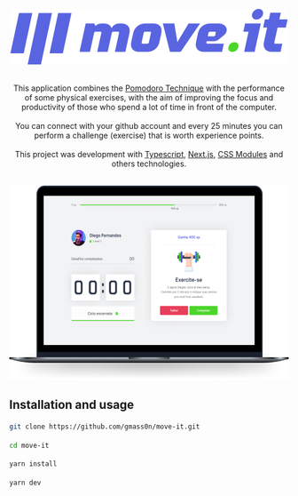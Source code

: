 <p align="center">
  <a href="https://github.com/gmass0n/move-it">
  <img src="./.github/logo.svg" alt="Move.it">
</a>
<p align="center">
<br />
  This application combines the <a href="https://en.wikipedia.org/wiki/Pomodoro_Technique" target="_blank">Pomodoro Technique</a> with the performance of some physical exercises, with the aim of improving the focus and productivity of those who spend a lot of time in front of the computer.
<br />
<br />
  You can connect with your github account and every 25 minutes you can perform a challenge (exercise) that is worth experience points.
<br />
<br />
  This project was development with <a href="https://www.typescriptlang.org/" target="_blank">Typescript</a>, <a href="https://nextjs.org/" target="_blank">Next.js</a>, <a href="https://github.com/css-modules/css-modules" target="_blank">CSS Modules</a> and others technologies.
<br />
<br />
<p align="center">
  <a href="https://github.com/gmass0n/move-it">
    <img src="./.github/preview.png" alt="Preview" height="350">
  </a>
</p>  

## Installation and usage

```bash
git clone https://github.com/gmass0n/move-it.git

cd move-it

yarn install

yarn dev
```
